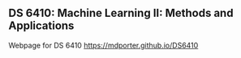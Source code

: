 ## DS 6410: Machine Learning II: Methods and Applications
Webpage for DS 6410 <https://mdporter.github.io/DS6410>

